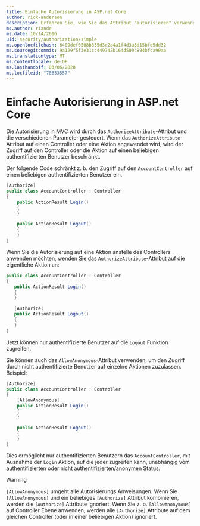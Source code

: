 ```yaml
---
title: Einfache Autorisierung in ASP.net Core
author: rick-anderson
description: Erfahren Sie, wie Sie das Attribut "autorisieren" verwenden, um den Zugriff auf ASP.net Core Controller und Aktionen einzuschränken.
ms.author: riande
ms.date: 10/14/2016
uid: security/authorization/simple
ms.openlocfilehash: 6409def0508b855d3d2a4a1f4d3a3d15bfe5dd32
ms.sourcegitcommit: 9a129f5f3e31cc449742b164d5004894bfca90aa
ms.translationtype: MT
ms.contentlocale: de-DE
ms.lasthandoff: 03/06/2020
ms.locfileid: "78653557"
---
```

# <a name="simple-authorization-in-aspnet-core"></a>Einfache Autorisierung in ASP.net Core

<a name="security-authorization-simple"></a>

Die Autorisierung in MVC wird durch das `AuthorizeAttribute`-Attribut und die verschiedenen Parameter gesteuert. Wenn das `AuthorizeAttribute`-Attribut auf einen Controller oder eine Aktion angewendet wird, wird der Zugriff auf den Controller oder die Aktion auf einen beliebigen authentifizierten Benutzer beschränkt.

Der folgende Code schränkt z. b. den Zugriff auf den `AccountController` auf einen beliebigen authentifizierten Benutzer ein.

```csharp
[Authorize]
public class AccountController : Controller
{
    public ActionResult Login()
    {
    }

    public ActionResult Logout()
    {
    }
}
```

Wenn Sie die Autorisierung auf eine Aktion anstelle des Controllers anwenden möchten, wenden Sie das `AuthorizeAttribute`-Attribut auf die eigentliche Aktion an:

```csharp
public class AccountController : Controller
{
   public ActionResult Login()
   {
   }

   [Authorize]
   public ActionResult Logout()
   {
   }
}
```

Jetzt können nur authentifizierte Benutzer auf die `Logout` Funktion zugreifen.

Sie können auch das `AllowAnonymous`-Attribut verwenden, um den Zugriff durch nicht authentifizierte Benutzer auf einzelne Aktionen zuzulassen. Beispiel:

```csharp
[Authorize]
public class AccountController : Controller
{
    [AllowAnonymous]
    public ActionResult Login()
    {
    }

    public ActionResult Logout()
    {
    }
}
```

Dies ermöglicht nur authentifizierten Benutzern das `AccountController`, mit Ausnahme der `Login` Aktion, auf die jeder zugreifen kann, unabhängig vom authentifizierten oder nicht authentifizierten/anonymen Status.

> [!WARNING]
> `[AllowAnonymous]` umgeht alle Autorisierungs Anweisungen. Wenn Sie `[AllowAnonymous]` und ein beliebiges `[Authorize]` Attribut kombinieren, werden die `[Authorize]` Attribute ignoriert. Wenn Sie z. b. `[AllowAnonymous]` auf Controller Ebene anwenden, werden alle `[Authorize]` Attribute auf dem gleichen Controller (oder in einer beliebigen Aktion) ignoriert.
